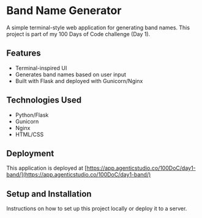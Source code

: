 # Band Name Generator

A simple terminal-style web application for generating band names. This project is part of my 100 Days of Code challenge (Day 1).

## Features

- Terminal-inspired UI
- Generates band names based on user input
- Built with Flask and deployed with Gunicorn/Nginx

## Technologies Used

- Python/Flask
- Gunicorn
- Nginx
- HTML/CSS

## Deployment

This application is deployed at [https://app.agenticstudio.co/100DoC/day1-band/](https://app.agenticstudio.co/100DoC/day1-band/)

## Setup and Installation

Instructions on how to set up this project locally or deploy it to a server.
